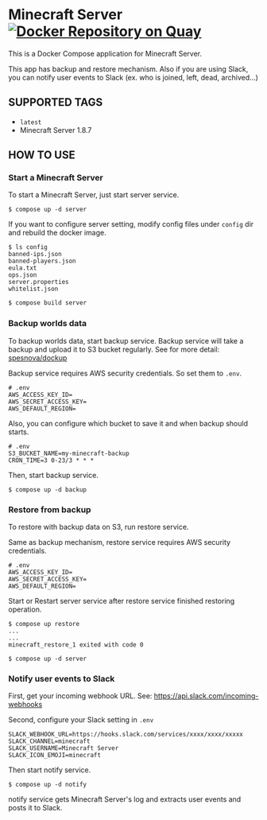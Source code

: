 # Minecraft Server [![Docker Repository on Quay](https://quay.io/repository/spesnova/minecraft/status "Docker Repository on Quay")](https://quay.io/repository/spesnova/minecraft)
This is a Docker Compose application for Minecraft Server.

This app has backup and restore mechanism. Also if you are using Slack, you can notify user events to Slack (ex. who is joined, left, dead, archived...)

## SUPPORTED TAGS

- `latest`
 - Minecraft Server 1.8.7

## HOW TO USE
### Start a Minecraft Server
To start a Minecraft Server, just start server service.

```
$ compose up -d server
```

If you want to configure server setting, modify config files under `config` dir and rebuild the docker image.

```
$ ls config
banned-ips.json
banned-players.json
eula.txt
ops.json
server.properties
whitelist.json
```

```bash
$ compose build server
```

### Backup worlds data
To backup worlds data, start backup service.
Backup service will take a backup and upload it to S3 bucket regularly.
See for more detail: [spesnova/dockup](https://github.com/spesnova/dockup)

Backup service requires AWS security credentials.
So set them to `.env`.

```
# .env
AWS_ACCESS_KEY_ID=
AWS_SECRET_ACCESS_KEY=
AWS_DEFAULT_REGION=
```

Also, you can configure which bucket to save it and when backup should starts.

```
# .env
S3_BUCKET_NAME=my-minecraft-backup
CRON_TIME=3 0-23/3 * * *
```

Then, start backup service.

```
$ compose up -d backup
```

### Restore from backup
To restore with backup data on S3, run restore service.

Same as backup mechanism, restore service requires AWS security credentials.

```
# .env
AWS_ACCESS_KEY_ID=
AWS_SECRET_ACCESS_KEY=
AWS_DEFAULT_REGION=
```

Start or Restart server service after restore service finished restoring operation.

```
$ compose up restore
...
...
minecraft_restore_1 exited with code 0

$ compose up -d server
```

### Notify user events to Slack
First, get your incoming webhook URL.
See: https://api.slack.com/incoming-webhooks

Second, configure your Slack setting in `.env`

```
SLACK_WEBHOOK_URL=https://hooks.slack.com/services/xxxx/xxxx/xxxxx
SLACK_CHANNEL=minecraft
SLACK_USERNAME=Minecraft Server
SLACK_ICON_EMOJI=minecraft
```

Then start notify service.

```
$ compose up -d notify
```

notify service gets Minecraft Server's log and extracts user events and posts it to Slack.
